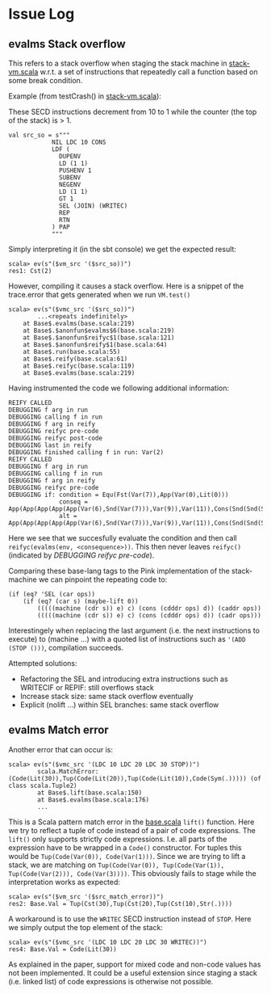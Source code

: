 # Issue Log
## evalms Stack overflow
This refers to a stack overflow when staging the stack machine in [stack-vm.scala](stack-vm.scala) w.r.t. a set of instructions that repeatedly call a function based on some break condition.

Example (from testCrash() in [stack-vm.scala](stack-vm.scala)):

These SECD instructions decrement from 10 to 1 while the counter (the top of the stack) is > 1.
```
val src_so = s"""
            NIL LDC 10 CONS
            LDF (
              DUPENV
              LD (1 1)
              PUSHENV 1
              SUBENV
              NEGENV
              LD (1 1)
              GT 1
              SEL (JOIN) (WRITEC)
              REP
              RTN
            ) PAP
            """
```

Simply interpreting it (in the sbt console) we get the expected result:
```
scala> ev(s"($vm_src '($src_so))")
res1: Cst(2)
```

However, compiling it causes a stack overflow. Here is a snippet of the trace.error that gets generated when we run ```VM.test()```

```
scala> ev(s"($vmc_src '($src_so))")
        ...<repeats indefinitely>
	at Base$.evalms(base.scala:219)
	at Base$.$anonfun$evalms$6(base.scala:219)
	at Base$.$anonfun$reifyc$1(base.scala:121)
	at Base$.$anonfun$reify$1(base.scala:64)
	at Base$.run(base.scala:55)
	at Base$.reify(base.scala:61)
	at Base$.reifyc(base.scala:119)
	at Base$.evalms(base.scala:219)
```

Having instrumented the code we following additional information:
```
REIFY CALLED
DEBUGGING f arg in run
DEBUGGING calling f in run
DEBUGGING f arg in reify
DEBUGGING reifyc pre-code
DEBUGGING reifyc post-code
DEBUGGING last in reify
DEBUGGING finished calling f in run: Var(2)
REIFY CALLED
DEBUGGING f arg in run
DEBUGGING calling f in run
DEBUGGING f arg in reify
DEBUGGING reifyc pre-code
DEBUGGING if: condition = Equ(Fst(Var(7)),App(Var(0),Lit(0)))
              conseq = App(App(App(App(App(Var(6),Snd(Var(7))),Var(9)),Var(11)),Cons(Snd(Snd(Snd(Var(15)))),Var(13))),Fst(Snd(Snd(Var(15)))))
              alt = App(App(App(App(App(Var(6),Snd(Var(7))),Var(9)),Var(11)),Cons(Snd(Snd(Snd(Var(15)))),Var(13))),Fst(Snd(Var(15))))
```
Here we see that we succesfully evaluate the condition and then call ```reifyc(evalms(env, <consequence>))```. This then never leaves ```reifyc()``` (indicated by *DEBUGGING reifyc pre-code*).

Comparing these base-lang tags to the Pink implementation of the stack-machine we can pinpoint the repeating code to:
```
(if (eq? 'SEL (car ops))
    (if (eq? (car s) (maybe-lift 0))
        (((((machine (cdr s)) e) c) (cons (cdddr ops) d)) (caddr ops))
        (((((machine (cdr s)) e) c) (cons (cdddr ops) d)) (cadr ops)))
```

Interestingely when replacing the last argument (i.e. the next instructions to execute) to (machine ...) with a quoted list of instructions such as ```'(ADD (STOP ()))```, compilation succeeds.

Attempted solutions:
* Refactoring the SEL and introducing extra instructions such as WRITECIF or REPIF: still overflows stack
* Increase stack size: same stack overflow eventually
* Explicit (nolift ...) within SEL branches: same stack overflow

## evalms Match error
Another error that can occur is:
```
scala> ev(s"($vmc_src '(LDC 10 LDC 20 LDC 30 STOP))")
        scala.MatchError: (Code(Lit(30)),Tup(Code(Lit(20)),Tup(Code(Lit(10)),Code(Sym(.))))) (of class scala.Tuple2)
        at Base$.lift(base.scala:150)
        at Base$.evalms(base.scala:176)
        ...
```
This is a Scala pattern match error in the [base.scala](base.scala) `lift()` function. Here we try to reflect a tuple of code instead of a pair of code expressions. The `lift()` only supports strictly code expressions. I.e. all parts of the expression have to be wrapped in a `Code()` constructor. For tuples this would be `Tup(Code(Var(0)), Code(Var(1)))`. Since we are trying to lift a stack, we are matching on `Tup(Code(Var(0)), Tup(Code(Var(1)), Tup(Code(Var(2))), Code(Var(3))))`. This obviously fails to stage while the interpretation works as expected:

```
scala> ev(s"($vm_src '($src_match_error))")
res2: Base.Val = Tup(Cst(30),Tup(Cst(20),Tup(Cst(10),Str(.))))
```

A workaround is to use the `WRITEC` SECD instruction instead of `STOP`. Here we simply output the top element of the stack:

```
scala> ev(s"($vmc_src '(LDC 10 LDC 20 LDC 30 WRITEC))")
res4: Base.Val = Code(Lit(30))
```

As explained in the paper, support for mixed code and non-code values has not been implemented. It could be a useful extension since staging a stack (i.e. linked list) of code expressions is otherwise not possible.